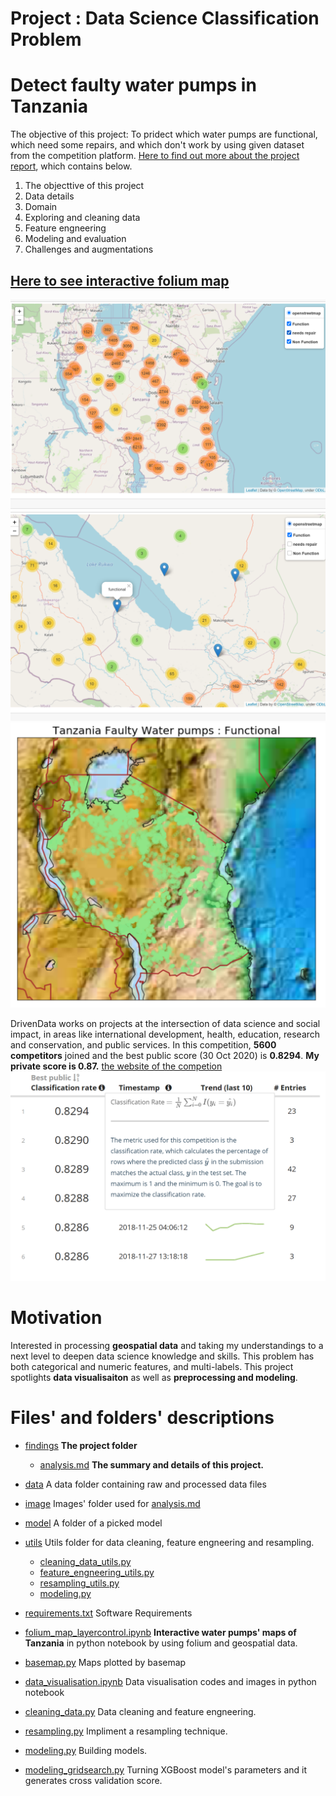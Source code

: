 # Project : Data Science Classification Problem
# Detect faulty water pumps in Tanzania

The objective of this project: To pridect which water pumps are functional, which need some repairs, and which don't work by using given dataset from the competition platform. [Here to find out more about the project report](https://github.com/yukaberry/portfolio_tanzania_water_pumps/blob/master/findings/analysis.md), which contains below. 

1. The objecttive of this project
2. Data details
3. Domain 
4. Exploring and cleaning data
5. Feature engneering
6. Modeling and evaluation
7. Challenges and augmentations

## [Here to see interactive folium map ](https://nbviewer.jupyter.org/github/yukaberry/portfolio_tanzania_water_pumps/blob/master/folium_map_layercontrol.ipynb)

![foliummap](image/foliummap.png)
![foliummap2](image/foliummap2.png)
![basemap](image/func.PNG)


DrivenData works on projects at the intersection of data science and social impact, in areas like international development, health, education, research and conservation, and public services. 
In this competition, **5600 competitors** joined and the best public score (30 Oct 2020) is **0.8294**. **My private score is 0.87.** [the website of the competion](https://www.drivendata.org/competitions/7/pump-it-up-data-mining-the-water-table/page/23/)
![competition](image/competition.png)




# Motivation

Interested in processing **geospatial data** and taking my understandings to a next level to deepen data science knowledge and skills. This problem has both categorical and numeric features, and multi-labels. This project spotlights **data visualisaiton** as well as **preprocessing and modeling**. 


# Files' and folders' descriptions
* [findings](https://github.com/yukaberry/portfolio_tanzania_water_pumps/tree/master/findings) **The project folder**
  - [analysis.md](https://github.com/yukaberry/portfolio_tanzania_water_pumps/blob/master/findings/analysis.md) **The summary and details of this project.**
* [data](https://github.com/yukaberry/portfolio_tanzania_water_pumps/tree/master/data) A data folder containing raw and processed data files
* [image](https://github.com/yukaberry/portfolio_tanzania_water_pumps/tree/master/image) Images' folder used for [analysis.md]()
* [model]() A folder of a picked model
* [utils](https://github.com/yukaberry/portfolio_tanzania_water_pumps/tree/master/utils) Utils folder for data cleaning, feature engneering and resampling. 
  - [cleaning_data_utils.py](https://github.com/yukaberry/portfolio_tanzania_water_pumps/blob/master/utils/cleaning_data_utils.py) 
  - [feature_engneering_utils.py](https://github.com/yukaberry/portfolio_tanzania_water_pumps/blob/master/utils/feature_engneering_utils.py)
  - [resampling_utils.py](https://github.com/yukaberry/portfolio_tanzania_water_pumps/blob/master/utils/resampling_utils.py)
  - [modeling.py](https://github.com/yukaberry/portfolio_tanzania_water_pumps/blob/master/utils/modeling_utils.py)
* [requirements.txt](https://github.com/yukaberry/portfolio_tanzania_water_pumps/blob/master/requirements.txt) Software Requirements

* [folium_map_layercontrol.ipynb](https://nbviewer.jupyter.org/github/yukaberry/portfolio_tanzania_water_pumps/blob/master/folium_map_layercontrol.ipynb) **Interactive water pumps' maps of Tanzania** in python notebook by using folium and geospatial data.
* [basemap.py](https://github.com/yukaberry/portfolio_tanzania_water_pumps/blob/master/basemap.py) Maps plotted by basemap
* [data_visualisation.ipynb](https://github.com/yukaberry/portfolio_tanzania_water_pumps/blob/master/data_visualisation.ipynb) Data visualisation codes and images in python notebook
* [cleaning_data.py](https://github.com/yukaberry/portfolio_tanzania_water_pumps/blob/master/cleaning_data.py) Data cleaning and feature engneering.
* [resampling.py](https://github.com/yukaberry/portfolio_tanzania_water_pumps/blob/master/resampling.py) Impliment a resampling technique.
* [modeling.py](https://github.com/yukaberry/portfolio_tanzania_water_pumps/blob/master/modeling.py) Building models.
* [modeling_gridsearch.py](https://github.com/yukaberry/portfolio_tanzania_water_pumps/blob/master/modeling_gridsearch.py) Turning XGBoost model's parameters and it generates cross validation score.

  

  
  
  
  
  
  
  
  
  
  
  
  
  
  
  
  
  
  
  
  
  
  

